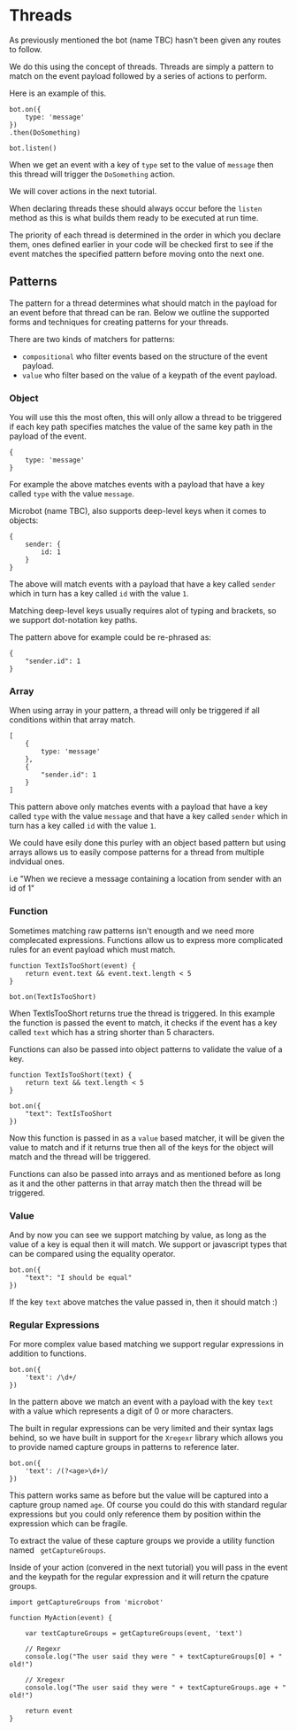 # Threads

As previously mentioned the bot (name TBC) hasn't been given any routes to
follow.

We do this using the concept of threads. Threads are simply a pattern to match
on the event payload followed by a series of actions to perform.

Here is an example of this.

```
bot.on({
    type: 'message'
})
.then(DoSomething)

bot.listen()
```

When we get an event with a key of `type` set to the value of `message` then this
thread will trigger the `DoSomething` action.

We will cover actions in the next tutorial.

When declaring threads these should always occur before the `listen` method as
this is what builds them ready to be executed at run time.

The priority of each thread is determined in the order in which you declare them, ones
defined earlier in your code will be checked first to see if the event matches the
specified pattern before moving onto the next one.

## Patterns

The pattern for a thread determines what should match in the payload for an event before
that thread can be ran. Below we outline the supported forms and techniques for creating
patterns for your threads.

There are two kinds of matchers for patterns:

- `compositional` who filter events based on the structure of the event payload.
- `value` who filter based on the value of a keypath of the event payload.

### Object

You will use this the most often, this will only allow a thread to be
triggered if each key path specifies matches the value of the same key
path in the payload of the event.

```
{
    type: 'message'
}
```

For example the above matches events with a payload that have a key called `type`
with the value `message`.

Microbot (name TBC), also supports deep-level keys when it comes to objects:

```
{
    sender: {
        id: 1
    }
}
```

The above will match events with a payload that have a key called `sender`
which in turn has a key called `id` with the value `1`.

Matching deep-level keys usually requires alot of typing and brackets,
so we support dot-notation key paths.

The pattern above for example could be re-phrased as:

```
{
    "sender.id": 1
}
```

### Array

When using array in your pattern, a thread will only be triggered if all
conditions within that array match.

```
[
    {
        type: 'message'
    },
    {
        "sender.id": 1
    }
]
```

This pattern above only matches events with a payload that have a key called `type`
with the value `message` and that have a key called `sender` which in turn has a key called `id` with the value `1`.

We could have esily done this purley with an object based pattern but using arrays
allows us to easily compose patterns for a thread from multiple indvidual ones.

i.e "When we recieve a message containing a location from sender with an id of 1"

### Function

Sometimes matching raw patterns isn't enougth and we need more complecated expressions.
Functions allow us to express more complicated rules for an event payload which must match.

```
function TextIsTooShort(event) {
    return event.text && event.text.length < 5
}

bot.on(TextIsTooShort)
```

When TextIsTooShort returns true the thread is triggered. In this example the function
is passed the event to match, it checks if the event has a key called `text` which has
a string shorter than 5 characters.

Functions can also be passed into object patterns to validate the value of a key.

```
function TextIsTooShort(text) {
    return text && text.length < 5
}

bot.on({
    "text": TextIsTooShort
})
```

Now this function is passed in as a `value` based matcher, it will be given the
value to match and if it returns true then all of the keys for the object 
will match and the thread will be triggered.

Functions can also be passed into arrays and as mentioned before as long as it
and the other patterns in that array match then the thread will be triggered.

### Value

And by now you can see we support matching by value, as long as the value
of a key is equal then it will match. We support or javascript types
that can be compared using the equality operator.

```
bot.on({
    "text": "I should be equal"
})
```

If the key `text` above matches the value passed in, then it should match :)

### Regular Expressions

For more complex value based matching we support regular expressions in addition
to functions.

```
bot.on({
    'text': /\d+/
})
```

In the pattern above we match an event with a payload with the key `text` with a value
which represents a digit of 0 or more characters.

The built in regular expressions can be very limited and their syntax lags behind, so
we have built in support for the `Xregexr` library which allows you to provide named
capture groups in patterns to reference later.

```
bot.on({
    'text': /(?<age>\d+)/
})
```

This pattern works same as before but the value will be captured into a capture group
named `age`. Of course you could do this with standard regular expressions but you
could only reference them by position within the expression which can be fragile.

To extract the value of these capture groups we provide a utility function named
` getCaptureGroups`.

Inside of your action (convered in the next tutorial) you will pass in the event and the keypath for the regular
expression and it will return the cpature groups.

```
import getCaptureGroups from 'microbot'

function MyAction(event) {

    var textCaptureGroups = getCaptureGroups(event, 'text')

    // Regexr
    console.log("The user said they were " + textCaptureGroups[0] + " old!")

    // Xregexr
    console.log("The user said they were " + textCaptureGroups.age + " old!")

    return event
}
```

